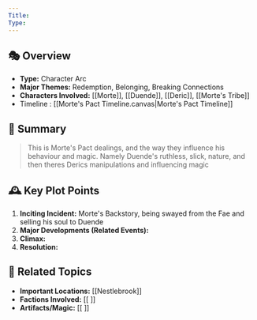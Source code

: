 ```yaml
---
Title: 
Type:
---
```


## 🎭 Overview
- **Type:** Character Arc
- **Major Themes:**  Redemption, Belonging, Breaking Connections
- **Characters Involved:** [[Morte]], [[Duende]], [[Deric]], [[Morte's Tribe]]  
- Timeline : [[Morte's Pact Timeline.canvas|Morte's Pact Timeline]]

## 📖 Summary
> This is Morte's Pact dealings, and the way they influence his behaviour and magic. Namely Duende's  ruthless, slick, nature,
>  and then theres Derics manipulations and influencing magic
> 

## 🕰️ Key Plot Points
1. **Inciting Incident:**  Morte's Backstory, being swayed from the Fae and selling his soul to Duende
2. **Major Developments  (Related Events):**   
3. **Climax:**  
4. **Resolution:**  

## 🔗 Related Topics
- **Important Locations:** [[Nestlebrook]]
- **Factions Involved:** [[ ]]
- **Artifacts/Magic:** [[ ]]
